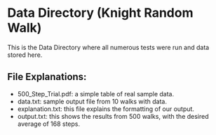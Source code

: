 # Data Directory (Knight Random Walk)

This is the Data Directory where all numerous tests were run and data stored here.

## File Explanations:

- 500_Step_Trial.pdf: a simple table of real sample data.
- data.txt: sample output file from 10 walks with data. 
- explanation.txt: this file explains the formatting of our output.
- output.txt: this shows the results from 500 walks, with the desired average of 168 steps.
